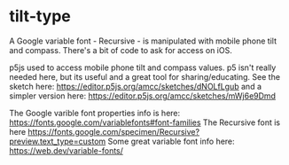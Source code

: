 # tilt-type

A Google variable font - Recursive - is manipulated with mobile phone tilt and compass. There's a bit of code to ask for access on iOS.

p5js used to access mobile phone tilt and compass values. 
p5 isn't really needed here, but its useful and a great tool for sharing/educating. See the sketch here: https://editor.p5js.org/amcc/sketches/dNOLfLgub and a simpler version here: https://editor.p5js.org/amcc/sketches/mWj6e9Dmd

The Google varible font properties info is here:
https://fonts.google.com/variablefonts#font-families
The Recursive font is here
https://fonts.google.com/specimen/Recursive?preview.text_type=custom
Some great variable font info here:
https://web.dev/variable-fonts/
